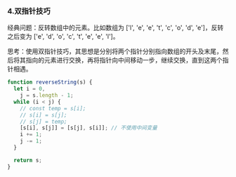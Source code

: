 ### 4.双指针技巧

经典问题：反转数组中的元素。比如数组为 ['l', 'e', 'e', 't', 'c', 'o', 'd', 'e']，反转之后变为 ['e', 'd', 'o', 'c', 't', 'e', 'e', 'l']。

思考：使用双指针技巧，其思想是分别将两个指针分别指向数组的开头及末尾，然后将其指向的元素进行交换，再将指针向中间移动一步，继续交换，直到这两个指针相遇。

```js
function reverseString(s) {
  let i = 0,
    j = s.length - 1;
  while (i < j) {
    // const temp = s[i];
    // s[i] = s[j];
    // s[j] = temp;
    [s[i], s[j]] = [s[j], s[i]]; // 不使用中间变量
    i += 1;
    j -= 1;
  }

  return s;
}
```

